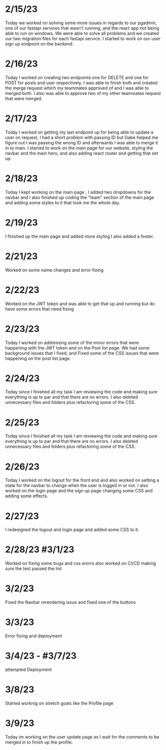 # 2/15/23

Today we worked on solving some more issues in regards to our pgadmin, one of our fastapi services that wasn't running, and the react app not being able to run on windows. We were able to solve all problems and we created our two migration files for each fastapi service. I started to work on our user sign up endpoint on the backend.

# 2/16/23

Today I worked on creating two endpoints one for DELETE and one for POST for posts and user respectively. I was able to finish both and created the merge request which my teammates approved of and I was able to merged both. I also was able to approve two of my other teammates request that were merged.

# 2/17/23

Today I worked on getting my last endpoint up for being able to update a user on request, I had a short problem with passing ID but Gabe helped me figure out I was passing the wrong ID and afterwards I was able to merge it in to main. I started to work on the main page for our website, styling the navbar and the main hero, and also adding react router and getting that set up.

# 2/18/23

Today I kept working on the main page , I added two dropdowns for the navbar and I also finished up coding the "team" section of the main page and adding some styles to it that took me the whole day.

# 2/19/23

I finished up the main page and added more styling I also added a footer.

# 2/21/23

Worked on some name changes and error fixing

# 2/22/23

Worked on the JWT token and was able to get that up and running but do have some errors that need fixing

# 2/23/23

Today I worked on addressing some of the minor errors that were happening with the JWT token and on the Post list page. We had some background issues that I fixed, and Fixed some of the CSS issues that were happening on the post list page.

# 2/24/23

Today since I finished all my task I am reviewing the code and making sure everything is up to par and that there are no errors. I also deleted unnecessary files and folders plus refactoring some of the CSS.

# 2/25/23

Today since I finished all my task I am reviewing the code and making sure everything is up to par and that there are no errors. I also deleted unnecessary files and folders plus refactoring some of the CSS.

# 2/26/23

Today I worked on the logout for the front end and also worked on setting a state for the navbar to change when the user is logged in or not. I also worked on the login page and the sign up page changing some CSS and adding some effects.

# 2/27/23

I redesigned the logout and login page and added some CSS to it.

# 2/28/23 #3/1/23

Worked on fixing some bugs and css erorrs also worked on CI/CD making sure the test passed the lint

# 3/2/23

Fixed the Navbar rerendering issue and fixed one of the buttons

# 3/3/23

Error fixing and deployment

# 3/4/23 - #3/7/23

attempted Deployment

# 3/8/23

Started worknig on stretch goals like the Profile page

# 3/9/23

Today im working on the user update page as I wait for the comments to be merged in to finish up the profile.
